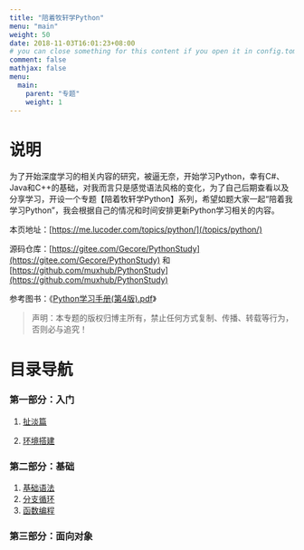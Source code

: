 ```yaml
---
title: "陪着牧轩学Python"
menu: "main"
weight: 50
date: 2018-11-03T16:01:23+08:00
# you can close something for this content if you open it in config.toml.
comment: false
mathjax: false
menu:
  main:
    parent: "专题"
    weight: 1
---
```


# 说明

为了开始深度学习的相关内容的研究，被逼无奈，开始学习Python，幸有C#、Java和C++的基础，对我而言只是感觉语法风格的变化，为了自己后期查看以及分享学习，开设一个专题【陪着牧轩学Python】系列，希望如题大家一起“陪着我学习Python”，我会根据自己的情况和时间安排更新Python学习相关的内容。

本页地址：[https://me.lucoder.com/topics/python/](/topics/python/)

源码仓库：[https://gitee.com/Gecore/PythonStudy](https://gitee.com/Gecore/PythonStudy) 和 [https://github.com/muxhub/PythonStudy](https://github.com/muxhub/PythonStudy)

参考图书：《[Python学习手册(第4版).pdf](https://dl.lucoder.com/uploads/20181111/Python%E5%AD%A6%E4%B9%A0%E6%89%8B%E5%86%8C(%E7%AC%AC4%E7%89%88).pdf)》

> 声明：本专题的版权归博主所有，禁止任何方式复制、传播、转载等行为，否则必与追究！

# 目录导航

### 第一部分：入门

1. [扯淡篇](/post/2018/11/11/陪着牧轩学python扯淡篇)

2. [环境搭建](/post/2018/11/11/陪着牧轩学python环境搭建篇)

###  第二部分：基础
1. [基础语法](/post/2018/11/11/陪着牧轩学python基础语法)
2. [分支循环](/post/2018/11/13/陪着牧轩学python分支循环)
3. [函数编程](/post/2018/11/13/陪着牧轩学python函数编程)

###  第三部分：面向对象

